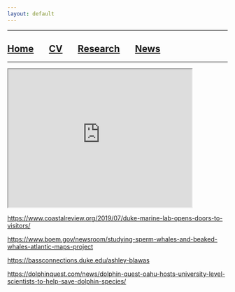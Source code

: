 ```yaml
---
layout: default
---
```


***

## [**Home**](./) &nbsp;&nbsp;&nbsp;&nbsp;&nbsp;&nbsp;[**CV**](./CV.html) &nbsp;&nbsp;&nbsp;&nbsp;&nbsp;&nbsp;[**Research**](./Research.html) &nbsp;&nbsp;&nbsp;&nbsp;&nbsp;&nbsp;[**News**](./News.html)

***

<iframe width="420" height="315" src="https://www.youtube.com/embed/Jxb0ajIndrE"></iframe>

https://www.coastalreview.org/2019/07/duke-marine-lab-opens-doors-to-visitors/

https://www.boem.gov/newsroom/studying-sperm-whales-and-beaked-whales-atlantic-maps-project

https://bassconnections.duke.edu/ashley-blawas

https://dolphinquest.com/news/dolphin-quest-oahu-hosts-university-level-scientists-to-help-save-dolphin-species/






